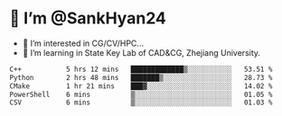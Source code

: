 # 👋 I’m @SankHyan24

- 👀 I’m interested in CG/CV/HPC...
- 🌱 I’m learning in State Key Lab of CAD&CG, Zhejiang University.

<!---
SankHyan24/SankHyan24 is a ✨ special ✨ repository because its `README.md` (this file) appears on your GitHub profile.
You can click the Preview link to take a look at your changes.
--->
<!--START_SECTION:waka-->

```txt
C++           5 hrs 12 mins   █████████████▒░░░░░░░░░░░   53.51 %
Python        2 hrs 48 mins   ███████▒░░░░░░░░░░░░░░░░░   28.73 %
CMake         1 hr 21 mins    ███▓░░░░░░░░░░░░░░░░░░░░░   14.02 %
PowerShell    6 mins          ▒░░░░░░░░░░░░░░░░░░░░░░░░   01.05 %
CSV           6 mins          ▒░░░░░░░░░░░░░░░░░░░░░░░░   01.03 %
```

<!--END_SECTION:waka-->
